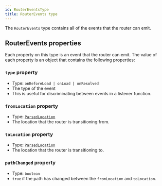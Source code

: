 ```yaml
---
id: RouterEventsType
title: RouterEvents type
---
```


The `RouterEvents` type contains all of the events that the router can emit.

## RouterEvents properties

Each property on this type is an event that the router can emit. The value of each property is an object that contains the following properties:

### `type` property

- Type: `onBeforeLoad | onLoad | onResolved`
- The type of the event
- This is useful for discriminating between events in a listener function.

### `fromLocation` property

- Type: [`ParsedLocation`](../ParsedLocationType)
- The location that the router is transitioning from.

### `toLocation` property

- Type: [`ParsedLocation`](../ParsedLocationType)
- The location that the router is transitioning to.

### `pathChanged` property

- Type: `boolean`
- `true` if the path has changed between the `fromLocation` and `toLocation`.
